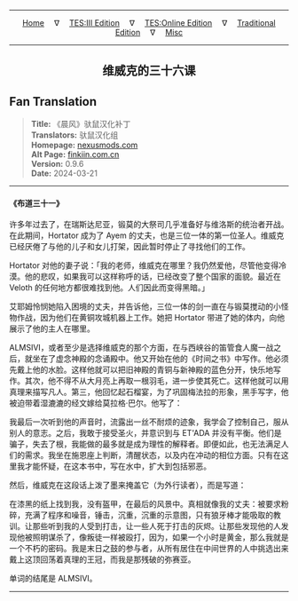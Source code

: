 
---

<!-- Jekyll Page Links -->

<center>
<a href="../../../../../index.html">Home</a>
&emsp;&nabla;&emsp;
<a href="../../../../index-tes3.html">TES:III Edition</a>
&emsp;&nabla;&emsp;
<a href="../../../../index-teso.html">TES:Online Edition</a>
&emsp;&nabla;&emsp;
<a href="../../../../index-traditional.html">Traditional Edition</a>
&emsp;&nabla;&emsp;
<a href="../../../../index-misc.html">Misc</a>
</center>

<!-- Markdown Body Below: -->

---

<center>
<h2><span style="font-family:SimSun">维威克的三十六课</span></h2>
</center>

## Fan Translation

> __Title:__ 《晨风》驮鼠汉化补丁\
> __Translators:__ ﻿驮鼠汉化组\
> __Homepage:__ [nexusmods.com][1]\
> __Alt Page:__ [finkiin.com.cn][2]\
> __Version:__ 0.9.6\
> __Date:__ 2024-03-21

[1]: https://www.nexusmods.com/morrowind/mods/53885
[2]: https://finkiin.com.cn/d/1153

---

#### 《布道三十一》

许多年过去了，在瑞斯达尼亚，锻莫的大祭司几乎准备好与维洛斯的统治者开战。在此期间，Hortator 成为了 Ayem 的丈夫，也是三位一体的第一位圣人。维威克已经厌倦了与他的儿子和女儿打架，因此暂时停止了寻找他们的工作。

Hortator 对他的妻子说：「我的老师，维威克在哪里？我仍然爱他，尽管他变得冷漠。他的悲叹，如果我可以这样称呼的话，已经改变了整个国家的面貌。最近在 Veloth 的任何地方都很难找到他。人们因此而变得黑暗。」

艾耶姆怜悯她陷入困境的丈夫，并告诉他，三位一体的剑一直在与锻莫搅动的小怪物作战，因为他们在黄铜攻城机器上工作。她把 Hortator 带进了她的体内，向他展示了他的主人在哪里。

ALMSIVI，或者至少是选择维威克的那个方面，在与西峡谷的笛管食人魔一战之后，就坐在了虚念神殿的念诵殿中。他又开始在他的《时间之书》中写作。他必须先戴上他的水脸。这样他就可以把旧神殿的青铜与新神殿的蓝色分开，快乐地写作。其次，他不得不从大月亮上再取一根羽毛，进一步使其死亡。这样他就可以用真理来描写凡人。第三，他回忆起石榴宴，为了巩固梅法拉的形象，黑手写字，他被迫带着湿漉漉的经文嫁给莫拉格·巴尔。他写了：

我最后一次听到他的声音时，流露出一丝不耐烦的迹象，我学会了控制自己，服从别人的意志。之后，我敢于接受圣火，并意识到与 ET'ADA 并没有平衡。他们是骗子，失去了根，我能做的最多就是成为理性的解释者。即便如此，也无法满足人们的需求。我坐在施恩座上判断，清醒状态，以及内在冲动的相位方面。只有在这里我才能怀疑，在这本书中，写在水中，扩大到包括邪恶。

然后，维威克在这段话上泼了墨来掩盖它（为外行读者），而是写道：

在漆黑的纸上找到我，没有盔甲，在最后的风景中。真相就像我的丈夫：被要求粉碎，充满了程序和噪音，锤击，沉重，沉重的示意图，只有狼牙棒才能吸取的教训。让那些听到我的人受到打击，让一些人死于打击的灰烬。让那些发现他的人发现他被照明谋杀了，像叛徒一样被殴打，因为，如果一个小时是黄金，那么我就是一个不朽的密码。我是末日之鼓的参与者，从所有居住在中间世界的人中挑选出来戴上这顶回荡着真理的王冠，而我是那残破的弥赛亚。

单词的结尾是 ALMSIVI。

---
